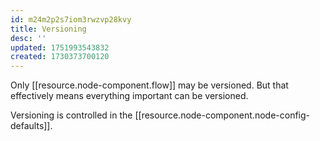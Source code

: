 ```yaml
---
id: m24m2p2s7iom3rwzvp28kvy
title: Versioning
desc: ''
updated: 1751993543832
created: 1730373700120
---
```


Only [[resource.node-component.flow]] may be versioned. But that effectively means everything important can be versioned. 

Versioning is controlled in the [[resource.node-component.node-config-defaults]].